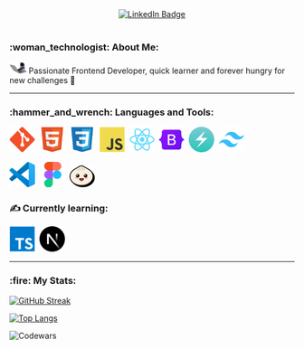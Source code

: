 <div id="header" align="center">
   <div id="badges">
     <a href="https://www.linkedin.com/in/elen-oz/">
        <img src="https://img.shields.io/badge/LinkedIn-blue?style=for-the-badge&logo=linkedin&logoColor=white" alt="LinkedIn Badge"/>
     </a>
   </div>
   <img src="https://komarev.com/ghpvc/?username=elen-oz&style=flat-square&color=green" alt=""/>
</div>

<section>
   <h3>:woman_technologist: About Me:</h3>
   
   <img src="/skills-tools-icons/cat.gif" width="30"> Passionate Frontend Developer, quick learner and forever hungry for new challenges 🚀
</section>

---

<section>
   <h3>:hammer_and_wrench: Languages and Tools:</h3>
   
   <img src="/skills-tools-icons/git-original.svg" title="Git" alt="Git" width="45" />&nbsp;
   <img src="/skills-tools-icons/html5-original.svg" title="HTML5" alt="HTML" width="45" />&nbsp;
   <img src="/skills-tools-icons/css3-original.svg"  title="CSS3" alt="CSS" width="45" />&nbsp;
   <img src="/skills-tools-icons/javascript-original.svg" title="JavaScript" alt="JavaScript" width="45"/>&nbsp;
   <img src="/skills-tools-icons/react-original.svg" title="React" alt="React" width="45" />&nbsp;
   <img src="/skills-tools-icons/bootstrap-original.svg" title="Bootstrap" alt="Bootstrap" width="45" />&nbsp;
   <img src="/skills-tools-icons/logomark-colored.svg" title="chakra-ui" alt="chakra-ui" width="45"/>&nbsp;
   <img src="/skills-tools-icons/tailwindcss-original.svg" title="tailwind" alt="tailwind" width="45" />&nbsp;
  
   <img src="/skills-tools-icons/vscode-original.svg" title="VS Code" alt="VS Code" width="45" />&nbsp;
   <img src="/skills-tools-icons/figma-original.svg" title="Figma" alt="Figma" width="45" />&nbsp;
   <img src="/skills-tools-icons/bun.svg" title="bun" title="bun" alt="bun" width="45" />&nbsp;

  <!--   <img src="https://github.com/devicons/devicon/blob/master/icons/redux/redux-original.svg" title="Redux" alt="Redux " width="40" height="40"/>&nbsp; -->
  <!--  <img src="https://github.com/devicons/devicon/blob/master/icons/jest/jest-plain.svg" title="Jest" alt="Jest" width="36" height="36"/>&nbsp; -->
  <!--  <img src="https://github.com/devicons/devicon/blob/master/icons/nodejs/nodejs-original.svg" title="Node" alt="Node" width="36" height="36"/>&nbsp; -->
  <!--  <img src="https://github.com/devicons/devicon/blob/master/icons/express/express-original.svg" title="Express" alt="Express" width="36" height="36"/>&nbsp; -->
  <!--  <img src="https://github.com/devicons/devicon/blob/master/icons/mongodb/mongodb-original.svg" title="Mongo" alt="Mongo" width="36" height="36"/>&nbsp; -->
  <!--  <img src="" title="https://github.com/devicons/devicon/blob/master/icons/sass/sass-original.svg" title="Sass" alt="Sass" width="36" height="36"/>&nbsp; -->
  
</section>

<section>
   <h3>&#9997; Currently learning:</h3>
   <img src="/skills-tools-icons/typescript-original.svg" title="Typescript" alt="Typescript" width="45" />&nbsp;
   <img src="/skills-tools-icons/nextjs-original.svg" title="Nextjs" alt="Nextjs" width="45" />&nbsp;
</section>

---


<section>
   <h3>:fire: My Stats:</h3>
   
   [![GitHub Streak](http://github-readme-streak-stats.herokuapp.com?user=elen-oz&theme=solarized-light&date_format=j%20M%5B%20Y%5D)](https://git.io/streak-stats)
   
   
   [![Top Langs](https://github-readme-stats.vercel.app/api/top-langs/?username=elen-oz&layout=compact&theme=solarized-light&date_format=j%20M%5B%20Y%5D)](https://github.com/anuraghazra/github-readme-stats)
   
   
   ![Codewars](https://github.r2v.ch/codewars?user=elen-oz&stroke=%23BB432C)
</section>
